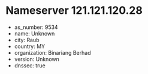# Nameserver 121.121.120.28

* as_number: 9534
* name: Unknown
* city: Raub
* country: MY
* organization: Binariang Berhad
* version: Unknown
* dnssec: true
